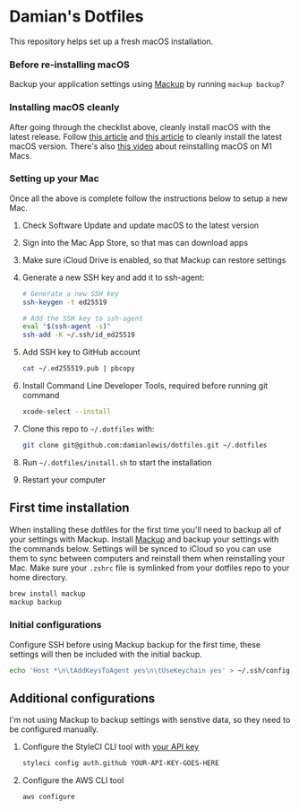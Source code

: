 # Damian's Dotfiles

This repository helps set up a fresh macOS installation.

### Before re-installing macOS

Backup your application settings using [Mackup](https://github.com/lra/mackup) by running `mackup backup`?

### Installing macOS cleanly

After going through the checklist above, cleanly install macOS with the latest release. Follow [this article](https://www.imore.com/how-do-clean-install-macos) and [this article](https://www.macrumors.com/how-to/reinstall-macos-m1-apple-silicon-macs/) to cleanly install the latest macOS version. There's also [this video](https://www.youtube.com/watch?v=lBiUSnrYyFM) about reinstalling macOS on M1 Macs.

### Setting up your Mac

Once all the above is complete follow the instructions below to setup a new Mac.

1. Check Software Update and update macOS to the latest version
2. Sign into the Mac App Store, so that mas can download apps
3. Make sure iCloud Drive is enabled, so that Mackup can restore settings
4. Generate a new SSH key and add it to ssh-agent:

   ```zsh
   # Generate a new SSH key
   ssh-keygen -t ed25519

   # Add the SSH key to ssh-agent
   eval "$(ssh-agent -s)"
   ssh-add -K ~/.ssh/id_ed25519
   ```

5. Add SSH key to GitHub account

   ```zsh
   cat ~/.ed255519.pub | pbcopy
   ```

6. Install Command Line Developer Tools, required before running git command

    ```zsh
    xcode-select --install
    ```

7. Clone this repo to `~/.dotfiles` with:

    ```zsh
    git clone git@github.com:damianlewis/dotfiles.git ~/.dotfiles
    ```

8. Run `~/.dotfiles/install.sh` to start the installation
9. Restart your computer

## First time installation

When installing these dotfiles for the first time you'll need to backup all of your settings with Mackup. Install [Mackup](https://github.com/lra/mackup) and backup your settings with the commands below. Settings will be synced to iCloud so you can use them to sync between computers and reinstall them when reinstalling your Mac. Make sure your `.zshrc` file is symlinked from your dotfiles repo to your home directory. 

```zsh
brew install mackup
mackup backup
```

### Initial configurations

Configure SSH before using Mackup backup for the first time, these settings will then be included with the initial backup.

```zsh
echo 'Host *\n\tAddKeysToAgent yes\n\tUseKeychain yes' > ~/.ssh/config
```

## Additional configurations

I'm not using Mackup to backup settings with senstive data, so they need to be configured manually.

1. Configure the StyleCI CLI tool with [your API key](https://gitlab.styleci.io/profile)

    ```zsh
    styleci config auth.github YOUR-API-KEY-GOES-HERE
    ```

2. Configure the AWS CLI tool

    ```zsh
    aws configure
    ```